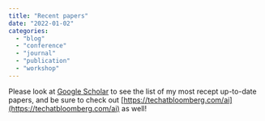 ```yaml
---
title: "Recent papers"
date: "2022-01-02"
categories: 
  - "blog"
  - "conference"
  - "journal"
  - "publication"
  - "workshop"
---
```


Please look at [Google Scholar](https://scholar.google.com/citations?hl=en&user=vb6YKF0AAAAJ&view_op=list_works&sortby=pubdate) to see the list of my most recept up-to-date papers, and be sure to check out [https://techatbloomberg.com/ai](https://techatbloomberg.com/ai) as well!
